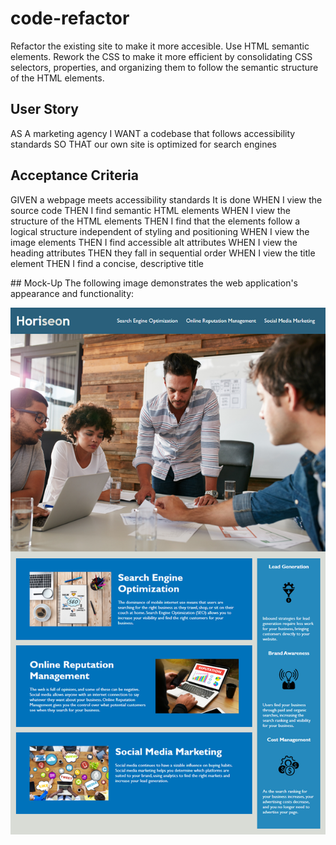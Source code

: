 # code-refactor 
Refactor the existing site to make it more accesible. Use HTML semantic elements. Rework the CSS to make it more efficient by consolidating CSS selectors,  properties, and organizing them to follow the semantic structure of the HTML elements.

## User Story
AS A marketing agency
I WANT a codebase that follows accessibility standards
SO THAT our own site is optimized for search engines


## Acceptance Criteria
GIVEN a webpage meets accessibility standards
It is done
WHEN I view the source code
THEN I find semantic HTML elements
WHEN I view the structure of the HTML elements
THEN I find that the elements follow a logical structure independent of styling and positioning
WHEN I view the image elements
THEN I find accessible alt attributes
WHEN I view the heading attributes
THEN they fall in sequential order
WHEN I view the title element
THEN I find a concise, descriptive title

## Mock-Up
The following image demonstrates the web application's appearance and functionality:

![The Mock-Up page features a big image on the top, blue background blocks, white text, and the navigation is on the top.](./assets/01-html-css-git-homework-demo.png/)

